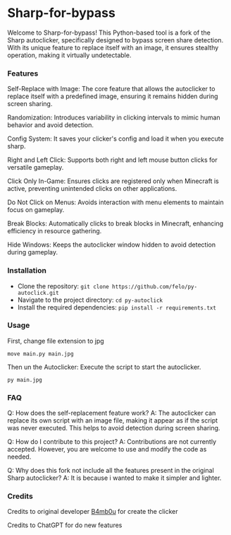 # Sharp-for-bypass
Welcome to Sharp-for-bypass! This Python-based tool is a fork of the Sharp autoclicker, specifically designed to bypass screen share detection. With its unique feature to replace itself with an image, it ensures stealthy operation, making it virtually undetectable.

### Features
Self-Replace with Image: The core feature that allows the autoclicker to replace itself with a predefined image, ensuring it remains hidden during screen sharing.

Randomization: Introduces variability in clicking intervals to mimic human behavior and avoid detection.

Config System: It saves your clicker's config and load it when you execute sharp.

Right and Left Click: Supports both right and left mouse button clicks for versatile gameplay.

Click Only In-Game: Ensures clicks are registered only when Minecraft is active, preventing unintended clicks on other applications.

Do Not Click on Menus: Avoids interaction with menu elements to maintain focus on gameplay.

Break Blocks: Automatically clicks to break blocks in Minecraft, enhancing efficiency in resource gathering.

Hide Windows: Keeps the autoclicker window hidden to avoid detection during gameplay.

### Installation
  - Clone the repository:
    `git clone https://github.com/felo/py-autoclick.git`
  - Navigate to the project directory:
    `cd py-autoclick`
  - Install the required dependencies:
    `pip install -r requirements.txt`

### Usage
First, change file extension to jpg

`move main.py main.jpg`

Then un the Autoclicker: Execute the script to start the autoclicker.

`py main.jpg`

### FAQ
Q: How does the self-replacement feature work?
A: The autoclicker can replace its own script with an image file, making it appear as if the script was never executed. This helps to avoid detection during screen sharing.

Q: How do I contribute to this project?
A: Contributions are not currently accepted. However, you are welcome to use and modify the code as needed.

Q: Why does this fork not include all the features present in the original Sharp autoclicker?
A: It is because i wanted to make it simpler and lighter.

### Credits
Credits to original developer [B4mb0u](https://github.com/B4mb0u/Sharp) for create the clicker

Credits to ChatGPT for do new features 

